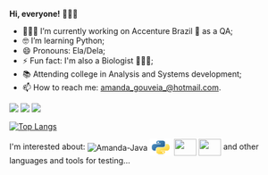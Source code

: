   **Hi, everyone!** 🙋🏽‍♀️


- 👩🏼‍💻 I’m currently working on Accenture Brazil 💜 as a QA;
- 🤓 I’m learning Python;
- 😄 Pronouns: Ela/Dela;
- ⚡ Fun fact: I'm also a Biologist 👩🏼‍🔬;
- 📚 Attending college in Analysis and Systems development;
- 📫 How to reach me: amanda_gouveia_@hotmail.com.


 <a href="https://instagram.com/mandagouveia" target="_blank"><img src="https://img.shields.io/badge/-Instagram-%23E4405F?style=for-the-badge&logo=instagram&logoColor=white" target="_blank"></a>
  <a href="https://linkedin.com/in/amanda-gouveia-a6758a91/" target="_blank"><img src="https://img.shields.io/badge/LinkedIn-0077B5?style=for-the-badge&logo=linkedin&logoColor=white"></a>
  <a href="mailto:amanda_gouveia_@hotmail.com" target="_blank"><img src="https://img.shields.io/badge/Microsoft_Outlook-0078D4?style=for-the-badge&logo=microsoft-outlook&logoColor=white"></a>

[![Top Langs](https://github-readme-stats.vercel.app/api/top-langs/?username=mandagouveia&layout=compact&theme=onedark)](https://github.com/mandagouveia/github-readme-stats)

I'm interested about:
 <img align="center" alt="Amanda-Java" height="30" width="40" src="https://cdn.jsdelivr.net/gh/devicons/devicon/icons/java/java-original.svg" />
 <img align="center" alt="Rafa-Python" height="30" width="40" src="https://raw.githubusercontent.com/devicons/devicon/master/icons/python/python-original.svg">
 <img align="center"  height="30" width="40" src="https://cdn.jsdelivr.net/gh/devicons/devicon/icons/cucumber/cucumber-plain.svg" />
 <img align="center"  height="30" width="40" src="https://cdn.jsdelivr.net/gh/devicons/devicon/icons/ruby/ruby-plain.svg" /> and other languages and tools for testing...
